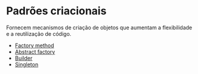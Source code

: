 # Padrões criacionais

Fornecem mecanismos de criação de objetos que aumentam a flexibilidade e a reutilização de código.

- [Factory method](./factory-method/README.md)
- [Abstract factory](./abstract-factory/README.md)
- [Builder](./builder/README.md)
- [Singleton](./singleton//README.md)
